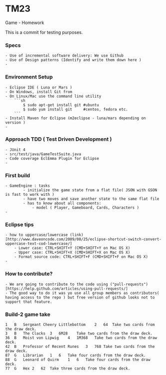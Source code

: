 # TM23


Game - Homework


This is a commit for testing purposes. 


### Specs 

	- Use of incremental software delivery: We use Github
	- Use of Design patterns (Identify and write them down here )  
	- 


### Environment Setup 
	- Eclipse IDE ( Luna or Mars ) 
	- On Windows, install Git from 
	- On Linux/Mac use the command line utility
		```sh
			$ sudo apt-get install git #ubuntu 
			$ sudo yum install git 	   #centos, fedora etc.
		```
	- Install Maven for Eclipse (m2eclipse - luna/mars depending on version ) 
	- 

### Approach TDD ( Test Driven Development ) 
	- JUnit 4 
	- src/test/java/GameTestSuite.java 
	- Code coverage EclEmma Plugin for Eclipse 
	- 

### First build 
	- GameEngine : tasks 
			- initialize the game state from a flat file( JSON with GSON is fast to work with )
			- have two moves and save another state to the same flat file 
			- has to know about all components:
				- model ( Player, Gameboard, Cards, Characters ) 
	- 


### Eclipse tips 
	- how to uppercase/lowercase (link)[http://www.daveoncode.com/2009/08/25/eclipse-shortcut-switch-convert-uppercase-text-cod-lowercase/]
		- Lower case: CTRL+SHIFT+Y (CMD+SHIFT+Y on Mac OS X)
		- Upper case: CTRL+SHIFT+X (CMD+SHIFT+X on Mac OS X)
		- Format source code: CTRL+SHIFT+F (CMD+SHIFT+F on Mac OS X)
	- 


### How to contribute?
	- We are going to contribute to the code using ("pull-requests")[https://help.github.com/articles/using-pull-requests/]
	- The good way to do it was yo use all group members as contributors( having access to the repo ) but free version of github looks not to support that feature. 
	
	
	
	
### Build-2 game take 
	
	1	B	Sergeant Cheery Littlebottom	2	64	Take two cards from the draw deck.
	3	B	The Clacks	3	6M28	Take two cards from the draw deck.
	36	B	Moist von Lipwig 	4	1M368	Take two cards from the draw deck.
	42	B	Professor of Recent Runes	3	768	Take two cards from the draw deck.
	87	G	Librarian	1	6	Take four cards from the draw deck.
	88	G	Leonard of Quirm	1	6	Take four cards from the draw deck.
	77	G	Hex	2	62	Take three cards from the draw deck.
	
	
	